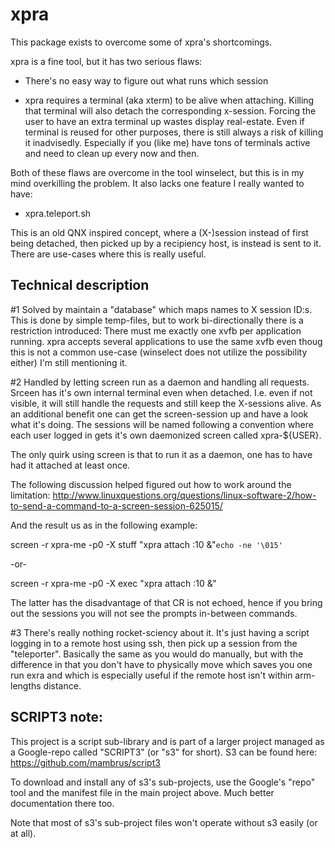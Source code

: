 xpra
=======

This package exists to overcome some of xpra's shortcomings.

xpra is a fine tool, but it has two serious flaws:

* There's no easy way to figure out what runs which session

* xpra requires a terminal (aka xterm) to be alive when attaching. Killing
  that terminal will also detach the corresponding x-session. Forcing the
  user to have an extra terminal up wastes display real-estate. Even if
  terminal is reused for other purposes, there is still always a risk of
  killing it inadvisedly. Especially if you (like me) have tons of terminals
  active and need to clean up every now and then.

Both of these flaws are overcome in the tool winselect, but this is in my
mind overkilling the problem. It also lacks one feature I really wanted to
have:

* xpra.teleport.sh

This is an old QNX inspired concept, where a (X-)session instead of first
being detached, then picked up by a recipiency host, is instead is sent to
it. There are use-cases where this is really useful.



Technical description
---------------------

#1
   Solved by maintain a "database" which maps names to X session ID:s.
   This is done by simple temp-files, but to work bi-directionally there is
   a restriction introduced: There must me exactly one xvfb per application
   running. xpra accepts several applications to use the same xvfb even
   thoug this is not a common use-case (winselect does not utilize the
   possibility either) I'm still mentioning it.

#2
   Handled by letting screen run as a daemon and handling all requests.
   Srceen has it's own internal terminal even when detached. I.e. even if
   not visible, it will still handle the requests and still keep the
   X-sessions alive. As an additional benefit one can get the screen-session
   up and have a look what it's doing. The sessions will be named following
   a convention where each user logged in gets it's own daemonized screen
   called xpra-${USER}.

   The only quirk using screen is that to run it as a daemon, one has to
   have had it attached at least once.

   The following discussion helped figured out how to work around the
   limitation: http://www.linuxquestions.org/questions/linux-software-2/how-to-send-a-command-to-a-screen-session-625015/

   And the result us as in the following example:

   screen -r xpra-me -p0 -X stuff "xpra attach :10 &"`echo -ne '\015'`

 -or-

   screen -r xpra-me -p0 -X exec "xpra attach :10 &"

   The latter has the disadvantage of that CR is not echoed, hence if you
   bring out the sessions you will not see the prompts in-between commands.

#3
   There's really nothing rocket-sciency about it. It's just having a script
   logging in to a remote host using ssh, then pick up a session from the
   "teleporter". Basically the same as you would do manually, but with the
   difference in that you don't have to physically move which saves you one
   run exra and which is especially useful if the remote host isn't within
   arm-lengths distance.


SCRIPT3 note:
-------------
This project is a script sub-library and is part of a larger project managed
as a Google-repo called "SCRIPT3" (or "s3" for short). S3 can be found
here: https://github.com/mambrus/script3

To download and install any of s3's sub-projects, use the Google's "repo" tool
and the manifest file in the main project above. Much better documentation
there too.

Note that most of s3's sub-project files won't operate without s3 easily (or
at all).

